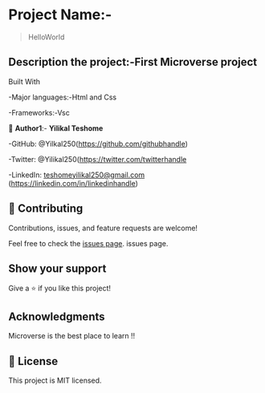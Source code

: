 


# Project Name:-

> HelloWorld

## Description the project:-First Microverse project

Built With

-Major languages:-Html and Css

-Frameworks:-Vsc


👤 **Author1**:- **Yilikal Teshome**

-GitHub: @Yilkal250(https://github.com/githubhandle)

-Twitter: @Yilikal250(https://twitter.com/twitterhandle

-LinkedIn: teshomeyilikal250@gmail.com (https://linkedin.com/in/linkedinhandle)



## 🤝 Contributing

Contributions, issues, and feature requests are welcome!

Feel free to check the [issues page](../../issues/). issues page. 


## Show your support

Give a ⭐️ if you like this project!



## Acknowledgments

Microverse is the best place to learn !!



## 📝 License

This project is MIT licensed.

